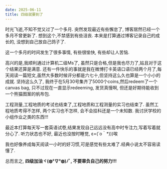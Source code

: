 ```yaml
---
date: 2025-06-11
title: 四级就要到了
---
```


时光飞逝,不知不觉又过了一个多月. 突然发现最近有些懈怠了, 博客居然已经一个多月不曾更新了. 想到这个,不禁感到有些沮丧. 本来是打算通过博客记录自己的成长的, 没想到自己放自己鸽子了.

<!-- more -->

这一个多月的时间发生了很多事情, 有些很愉快, 有些却让人苦恼.

高兴的是,我顺利通过计算机二级Ms了, 虽然只是合格,但是我也尽力了,姑且对于这个结果还算是满意. 还有一件快乐的事就是我在微博打卡英语口语已经两个月了,每天阅读一篇短文,虽然大多数时候评分都是六七十,但坚持这么久也算是一个小小的成就. 坚持这么久了, 我终于在5月30号集齐了5000个coins,然后redeem了一个canvas bag, 只不过现在一直显示redeeming, 发货真慢啊, 但还是好期待能收到一个熊猫图案的帆布包.

工程测量,工程地质的考试也结束了,工程地质和工程测量的实习也结束了. 虽然工程地质考得不怎样, 两个实习也不怎样, 会不会挂科还是一个未知数. 我讨厌学校的小组作业之类的东西!!!

最近本打算每天写一套英语试卷,结果发现自己远远没有高中时专注力,写着写着就分心了. 听力状态也不好, 最近也没按时睡觉, ε=(´ο｀*)))唉

我也好像养成每天阅读一小时的好习惯,可是感觉有些太难了.经典小说太不容易读懂了.

总而言之, **四级加油ヾ(◍°∇°◍)ﾉﾞ, 不要辜负自己的努力!!!**